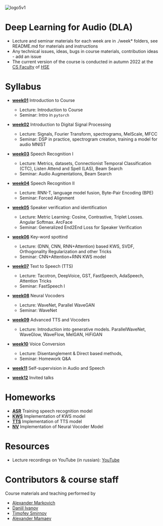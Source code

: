 ![logo5v1](https://user-images.githubusercontent.com/20357655/104316876-2be04600-54ee-11eb-93ed-f9835fde1527.jpg)

# Deep Learning for Audio (DLA)

- Lecture and seminar materials for each week are in ./week* folders, see README.md for materials and instructions
- Any technical issues, ideas, bugs in course materials, contribution ideas - add an issue
- The current version of the course is conducted in autumn 2022 at the [CS Faculty](https://cs.hse.ru/en/)
  of [HSE](https://www.hse.ru/en/)

# Syllabus

- [__week01__](./week01) Introduction to Course
    - Lecture: Introduction to Course
    - Seminar: Intro in `pytorch`

- [__week02__](./week02) Introduction to Digital Signal Processing
    - Lecture: Signals, Fourier Transform, spectrograms, MelScale, MFCC
    - Seminar: DSP in practice, spectrogram creation, training a model for audio MNIST

- [__week03__](./week03) Speech Recognition I
    - Lecture: Metrics, datasets, Connectionist Temporal Classification (CTC), Listen Attend and Spell (LAS), Beam Search
    - Seminar: Audio Augmentations, Beam Search
  
- [__week04__](./week04) Speech Recognition II
    - Lecture: RNN-T, language model fusion, Byte-Pair Encoding (BPE)
    - Seminar: Forced Alignment
    
- [__week05__](./week05) Speaker verification and identification
  - Lecture: Metric Learning: Cosine, Contrastive, Triplet Losses. Angular Softmax. ArcFace
  - Seminar: Generalized End2End Loss for Speaker Verification
  
- [__week06__](./week06) Key-word spottind
  - Lecture: (DNN, CNN, RNN+Attention) based KWS, SVDF, Orthogonality Regularization and other Tricks
  - Seminar: CNN+Attention+RNN KWS model
  
- [__week07__](./week07) Text to Speech (TTS)
  - Lecture: Tacotron, DeepVoice, GST, FastSpeech, AdaSpeech, Attention Tricks
  - Seminar: FastSpeech I
  
- [__week08__](./week08) Neural Vocoders
  - Lecture: WaveNet, Parallel WaveGAN
  - Seminar: WaveNet

- [__week09__](./week09) Advanced TTS and Vocoders
  - Lecture: Introduction into generative models. ParallelWaveNet, WaveGlow, WaveFlow, MelGAN, HiFiGAN
  
- [__week10__](./week10) Voice Conversion
  - Lecture: Disentanglement & Direct based methods, 
  - Seminar: Homework Q&A

- [__week11__](./week11) Self-supervision in Audio and Speech

- [__week12__](./week12) Invited talks

# Homeworks

- [__ASR__](./hw1_asr) Training speech recognition model
- [__KWS__](./hw2_kws) Implementation of KWS model
- [__TTS__](./hw3_tts) Implementation of TTS model
- [__NV__](./hw4_nv) Implementation of Neural Vocoder Model

# Resources


* Lecture recordings on YouTube (in russian): [YouTube](https://youtube.com/playlist?list=PLEwK9wdS5g0oE9htlwY-WarI5_jeH818j)

# Contributors & course staff

Course materials and teaching performed by

- [Alexander Markovich](https://t.me/markovka17)
- [Daniil Ivanov](https://t.me/the_longest_id_in_the_world)
- [Timofey Smirnov](https://t.me/timothyxp)
- [Alexander Mamaev](https://t.me/alxmamaev)
